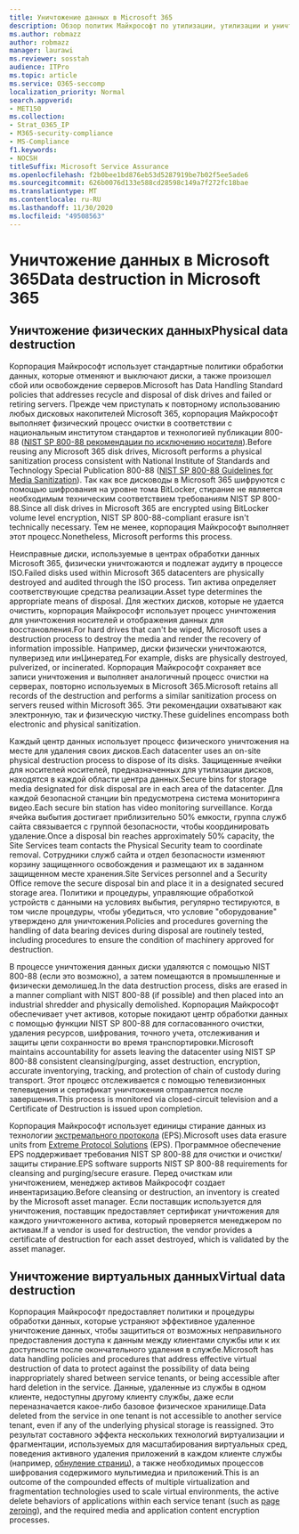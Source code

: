 ```yaml
---
title: Уничтожение данных в Microsoft 365
description: Обзор политик Майкрософт по утилизации, утилизации и уничтожению дисков и серверов центра обработки данных Microsoft 365.
ms.author: robmazz
author: robmazz
manager: laurawi
ms.reviewer: sosstah
audience: ITPro
ms.topic: article
ms.service: O365-seccomp
localization_priority: Normal
search.appverid:
- MET150
ms.collection:
- Strat_O365_IP
- M365-security-compliance
- MS-Compliance
f1.keywords:
- NOCSH
titleSuffix: Microsoft Service Assurance
ms.openlocfilehash: f2b0bee1bd876eb53d5287919be7b02f5ee5ade6
ms.sourcegitcommit: 626b0076d133e588cd28598c149a7f272fc18bae
ms.translationtype: MT
ms.contentlocale: ru-RU
ms.lasthandoff: 11/30/2020
ms.locfileid: "49508563"
---
```

# <a name="data-destruction-in-microsoft-365"></a><span data-ttu-id="ff3cd-103">Уничтожение данных в Microsoft 365</span><span class="sxs-lookup"><span data-stu-id="ff3cd-103">Data destruction in Microsoft 365</span></span>

## <a name="physical-data-destruction"></a><span data-ttu-id="ff3cd-104">Уничтожение физических данных</span><span class="sxs-lookup"><span data-stu-id="ff3cd-104">Physical data destruction</span></span>

<span data-ttu-id="ff3cd-105">Корпорация Майкрософт использует стандартные политики обработки данных, которые отменяют и выключают диски, а также произошел сбой или освобождение серверов.</span><span class="sxs-lookup"><span data-stu-id="ff3cd-105">Microsoft has Data Handling Standard policies that addresses recycle and disposal of disk drives and failed or retiring servers.</span></span> <span data-ttu-id="ff3cd-106">Прежде чем приступать к повторному использованию любых дисковых накопителей Microsoft 365, корпорация Майкрософт выполняет физический процесс очистки в соответствии с национальным институтом стандартов и технологией публикации 800-88 ([NIST SP 800-88 рекомендации по исключению носителя](https://nvlpubs.nist.gov/nistpubs/SpecialPublications/NIST.SP.800-88r1.pdf)).</span><span class="sxs-lookup"><span data-stu-id="ff3cd-106">Before reusing any Microsoft 365 disk drives, Microsoft performs a physical sanitization process consistent with National Institute of Standards and Technology Special Publication 800-88 ([NIST SP 800-88 Guidelines for Media Sanitization](https://nvlpubs.nist.gov/nistpubs/SpecialPublications/NIST.SP.800-88r1.pdf)).</span></span> <span data-ttu-id="ff3cd-107">Так как все дисководы в Microsoft 365 шифруются с помощью шифрования на уровне тома BitLocker, стирание не является необходимым техническим соответствием требованиям NIST SP 800-88.</span><span class="sxs-lookup"><span data-stu-id="ff3cd-107">Since all disk drives in Microsoft 365 are encrypted using BitLocker volume level encryption, NIST SP 800-88-compliant erasure isn't technically necessary.</span></span> <span data-ttu-id="ff3cd-108">Тем не менее, корпорация Майкрософт выполняет этот процесс.</span><span class="sxs-lookup"><span data-stu-id="ff3cd-108">Nonetheless, Microsoft performs this process.</span></span>

<span data-ttu-id="ff3cd-109">Неисправные диски, используемые в центрах обработки данных Microsoft 365, физически уничтожаются и подлежат аудиту в процессе ISO.</span><span class="sxs-lookup"><span data-stu-id="ff3cd-109">Failed disks used within Microsoft 365 datacenters are physically destroyed and audited through the ISO process.</span></span> <span data-ttu-id="ff3cd-110">Тип актива определяет соответствующие средства реализации.</span><span class="sxs-lookup"><span data-stu-id="ff3cd-110">Asset type determines the appropriate means of disposal.</span></span> <span data-ttu-id="ff3cd-111">Для жестких дисков, которые не удается очистить, корпорация Майкрософт использует процесс уничтожения для уничтожения носителей и отображения данных для восстановления.</span><span class="sxs-lookup"><span data-stu-id="ff3cd-111">For hard drives that can't be wiped, Microsoft uses a destruction process to destroy the media and render the recovery of information impossible.</span></span> <span data-ttu-id="ff3cd-112">Например, диски физически уничтожаются, пулверизед или инЦинератед.</span><span class="sxs-lookup"><span data-stu-id="ff3cd-112">For example, disks are physically destroyed, pulverized, or incinerated.</span></span> <span data-ttu-id="ff3cd-113">Корпорация Майкрософт сохраняет все записи уничтожения и выполняет аналогичный процесс очистки на серверах, повторно используемых в Microsoft 365.</span><span class="sxs-lookup"><span data-stu-id="ff3cd-113">Microsoft retains all records of the destruction and performs a similar sanitization process on servers reused within Microsoft 365.</span></span> <span data-ttu-id="ff3cd-114">Эти рекомендации охватывают как электронную, так и физическую чистку.</span><span class="sxs-lookup"><span data-stu-id="ff3cd-114">These guidelines encompass both electronic and physical sanitization.</span></span>

<span data-ttu-id="ff3cd-115">Каждый центр данных использует процесс физического уничтожения на месте для удаления своих дисков.</span><span class="sxs-lookup"><span data-stu-id="ff3cd-115">Each datacenter uses an on-site physical destruction process to dispose of its disks.</span></span> <span data-ttu-id="ff3cd-116">Защищенные ячейки для носителей носителей, предназначенных для утилизации дисков, находятся в каждой области центра данных.</span><span class="sxs-lookup"><span data-stu-id="ff3cd-116">Secure bins for storage media designated for disk disposal are in each area of the datacenter.</span></span> <span data-ttu-id="ff3cd-117">Для каждой безопасной станции bin предусмотрена система мониторинга видео.</span><span class="sxs-lookup"><span data-stu-id="ff3cd-117">Each secure bin station has video monitoring surveillance.</span></span> <span data-ttu-id="ff3cd-118">Когда ячейка выбытия достигает приблизительно 50% емкости, группа служб сайта связывается с группой безопасности, чтобы координировать удаление.</span><span class="sxs-lookup"><span data-stu-id="ff3cd-118">Once a disposal bin reaches approximately 50% capacity, the Site Services team contacts the Physical Security team to coordinate removal.</span></span> <span data-ttu-id="ff3cd-119">Сотрудники служб сайта и отдел безопасности изменяют корзину защищенного освобождения и размещают их в заданном защищенном месте хранения.</span><span class="sxs-lookup"><span data-stu-id="ff3cd-119">Site Services personnel and a Security Office remove the secure disposal bin and place it in a designated secured storage area.</span></span> <span data-ttu-id="ff3cd-120">Политики и процедуры, управляющие обработкой устройств с данными на условиях выбытия, регулярно тестируются, в том числе процедуры, чтобы убедиться, что условие "оборудование" утверждено для уничтожения.</span><span class="sxs-lookup"><span data-stu-id="ff3cd-120">Policies and procedures governing the handling of data bearing devices during disposal are routinely tested, including procedures to ensure the condition of machinery approved for destruction.</span></span>

<span data-ttu-id="ff3cd-121">В процессе уничтожения данных диски удаляются с помощью NIST 800-88 (если это возможно), а затем помещаются в промышленные и физически демолишед.</span><span class="sxs-lookup"><span data-stu-id="ff3cd-121">In the data destruction process, disks are erased in a manner compliant with NIST 800-88 (if possible) and then placed into an industrial shredder and physically demolished.</span></span> <span data-ttu-id="ff3cd-122">Корпорация Майкрософт обеспечивает учет активов, которые покидают центр обработки данных с помощью функции NIST SP 800-88 для согласованного очистки, удаления ресурсов, шифрования, точного учета, отслеживания и защиты цепи сохранности во время транспортировки.</span><span class="sxs-lookup"><span data-stu-id="ff3cd-122">Microsoft maintains accountability for assets leaving the datacenter using NIST SP 800-88 consistent cleansing/purging, asset destruction, encryption, accurate inventorying, tracking, and protection of chain of custody during transport.</span></span> <span data-ttu-id="ff3cd-123">Этот процесс отслеживается с помощью телевизионных телевидения и сертификат уничтожения отправляется после завершения.</span><span class="sxs-lookup"><span data-stu-id="ff3cd-123">This process is monitored via closed-circuit television and a Certificate of Destruction is issued upon completion.</span></span>

<span data-ttu-id="ff3cd-124">Корпорация Майкрософт использует единицы стирание данных из технологии [экстремального протокола](https://www.enterprisedataerasure.com/) (EPS).</span><span class="sxs-lookup"><span data-stu-id="ff3cd-124">Microsoft uses data erasure units from [Extreme Protocol Solutions](https://www.enterprisedataerasure.com/) (EPS).</span></span> <span data-ttu-id="ff3cd-125">Программное обеспечение EPS поддерживает требования NIST SP 800-88 для очистки и очистки/защиты стирание.</span><span class="sxs-lookup"><span data-stu-id="ff3cd-125">EPS software supports NIST SP 800-88 requirements for cleansing and purging/secure erasure.</span></span> <span data-ttu-id="ff3cd-126">Перед очисткам или уничтожением, менеджер активов Майкрософт создает инвентаризацию.</span><span class="sxs-lookup"><span data-stu-id="ff3cd-126">Before cleansing or destruction, an inventory is created by the Microsoft asset manager.</span></span> <span data-ttu-id="ff3cd-127">Если поставщик используется для уничтожения, поставщик предоставляет сертификат уничтожения для каждого уничтоженного актива, который проверяется менеджером по активам.</span><span class="sxs-lookup"><span data-stu-id="ff3cd-127">If a vendor is used for destruction, the vendor provides a certificate of destruction for each asset destroyed, which is validated by the asset manager.</span></span>

## <a name="virtual-data-destruction"></a><span data-ttu-id="ff3cd-128">Уничтожение виртуальных данных</span><span class="sxs-lookup"><span data-stu-id="ff3cd-128">Virtual data destruction</span></span>

<span data-ttu-id="ff3cd-129">Корпорация Майкрософт предоставляет политики и процедуры обработки данных, которые устраняют эффективное удаленное уничтожение данных, чтобы защититься от возможных неправильного предоставления доступа к данным между клиентами службы или к их доступности после окончательного удаления в службе.</span><span class="sxs-lookup"><span data-stu-id="ff3cd-129">Microsoft has data handling policies and procedures that address effective virtual destruction of data to protect against the possibility of data being inappropriately shared between service tenants, or being accessible after hard deletion in the service.</span></span> <span data-ttu-id="ff3cd-130">Данные, удаленные из службы в одном клиенте, недоступны другому клиенту службы, даже если переназначается какое-либо базовое физическое хранилище.</span><span class="sxs-lookup"><span data-stu-id="ff3cd-130">Data deleted from the service in one tenant is not accessible to another service tenant, even if any of the underlying physical storage is reassigned.</span></span> <span data-ttu-id="ff3cd-131">Это результат составного эффекта нескольких технологий виртуализации и фрагментации, используемых для масштабирования виртуальных сред, поведения активного удаления приложений в каждом клиенте службы (например, [обнуление страниц](https://docs.microsoft.com/office365/securitycompliance/office-365-exchange-online-data-deletion#page-zeroing)), а также необходимых процессов шифрования содержимого мультимедиа и приложений.</span><span class="sxs-lookup"><span data-stu-id="ff3cd-131">This is an outcome of the compounded effects of multiple virtualization and fragmentation technologies used to scale virtual environments, the active delete behaviors of applications within each service tenant (such as [page zeroing](https://docs.microsoft.com/office365/securitycompliance/office-365-exchange-online-data-deletion#page-zeroing)), and the required media and application content encryption processes.</span></span>